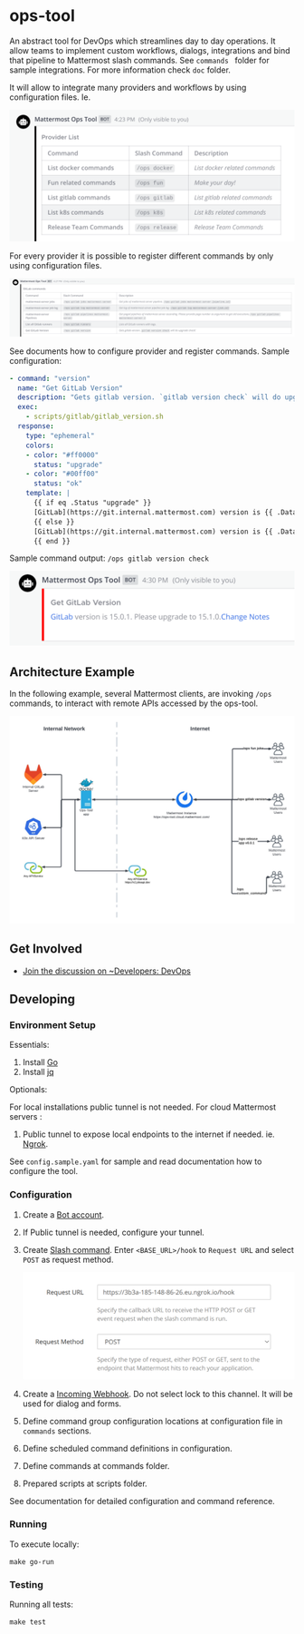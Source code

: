 # ops-tool
An abstract tool for DevOps which streamlines day to day operations. It allow teams to implement custom workflows, dialogs, integrations and bind that pipeline to Mattermost slash commands. See `commands ` folder for sample integrations. For more information check `doc` folder.

It will allow to integrate many providers and workflows by using configuration files. Ie.

![Ops Tool Providers](doc/assets/readme_providers.png)

For every provider it is possible to register different commands by only using configuration files.

![GitLab Commnds](doc/assets/readme_gitlab_commands.png)

See documents how to configure provider and register commands. Sample configuration:

```yaml
- command: "version"
  name: "Get GitLab Version"
  description: "Gets gitlab version. `gitlab version check` will do upgrade check!"
  exec: 
    - scripts/gitlab/gitlab_version.sh
  response:
    type: "ephemeral"
    colors:
    - color: "#ff0000"
      status: "upgrade"
    - color: "#00ff00"
      status: "ok"
    template: |
      {{ if eq .Status "upgrade" }}
      [GitLab](https://git.internal.mattermost.com) version is {{ .Data.version }}. Please upgrade to {{ .Data.latest }}.[Change Notes]({{ .Data.change_notes_url }})
      {{ else }}
      [GitLab](https://git.internal.mattermost.com) version is {{ .Data.version }}. {{ if .Data.latest }} Upgrade is not needed! {{ end }}
      {{ end }}  

```

Sample command output: `/ops gitlab version check`

![GitLab Version Check](doc/assets/readme_gitlab_version_check.png)

## Architecture Example

In the following example, several Mattermost clients, are invoking `/ops` commands, to interact with remote APIs accessed by the ops-tool. 

![Ops Tool Architecture Example](doc/assets/diagram.png)

## Get Involved

- [Join the discussion on ~Developers: DevOps](https://community.mattermost.com/core/channels/build)

## Developing

### Environment Setup

Essentials:

1. Install [Go](https://golang.org/doc/install)
2. Install [jq](https://stedolan.github.io/jq/download/)

Optionals:

For local installations public tunnel is not needed. For cloud Mattermost servers :

1. Public tunnel to expose local endpoints to the internet if needed. ie. [Ngrok](https://ngrok.com/).


See `config.sample.yaml` for sample and read documentation how to configure the tool.

### Configuration

1. Create a [Bot account](https://developers.mattermost.com/integrate/admin-guide/admin-bot-accounts/).
2. If Public tunnel is needed, configure your tunnel.
3. Create [Slash command](https://developers.mattermost.com/integrate/admin-guide/admin-slash-commands/). Enter `<BASE_URL>/hook` to `Request URL`  and select `POST` as request method.

    ![image](doc/assets/readme_slash_command.png)
4. Create a [Incoming Webhook](https://developers.mattermost.com/integrate/admin-guide/admin-webhooks-incoming/). Do not select lock to this channel. It will be used for dialog and forms.
2. Define command group configuration locations at configuration file in `commands` sections. 
3. Define scheduled command definitions in configuration.
4. Define commands at commands folder.
5. Prepared scripts at scripts folder.

See documentation for detailed configuration and command reference.

### Running

To execute locally:

```shell
make go-run
```

### Testing

Running all tests:

```shell
make test
```

